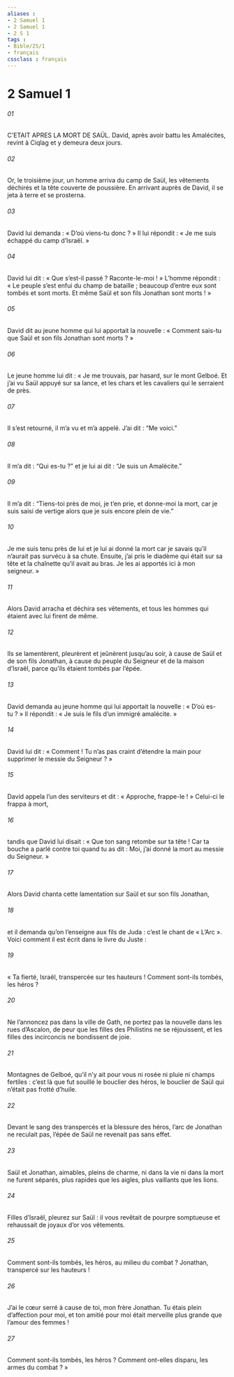 ```yaml
---
aliases : 
- 2 Samuel 1
- 2 Samuel 1
- 2 S 1
tags : 
- Bible/2S/1
- français
cssclass : français
---
```


# 2 Samuel 1

###### 01
C’ETAIT APRES LA MORT DE SAÜL. David, après avoir battu les Amalécites, revint à Ciqlag et y demeura deux jours.
###### 02
Or, le troisième jour, un homme arriva du camp de Saül, les vêtements déchirés et la tête couverte de poussière. En arrivant auprès de David, il se jeta à terre et se prosterna.
###### 03
David lui demanda : « D’où viens-tu donc ? » Il lui répondit : « Je me suis échappé du camp d’Israël. »
###### 04
David lui dit : « Que s’est-il passé ? Raconte-le-moi ! » L’homme répondit : « Le peuple s’est enfui du champ de bataille ; beaucoup d’entre eux sont tombés et sont morts. Et même Saül et son fils Jonathan sont morts ! »
###### 05
David dit au jeune homme qui lui apportait la nouvelle : « Comment sais-tu que Saül et son fils Jonathan sont morts ? »
###### 06
Le jeune homme lui dit : « Je me trouvais, par hasard, sur le mont Gelboé. Et j’ai vu Saül appuyé sur sa lance, et les chars et les cavaliers qui le serraient de près.
###### 07
Il s’est retourné, il m’a vu et m’a appelé. J’ai dit : “Me voici.”
###### 08
Il m’a dit : “Qui es-tu ?” et je lui ai dit : “Je suis un Amalécite.”
###### 09
Il m’a dit : “Tiens-toi près de moi, je t’en prie, et donne-moi la mort, car je suis saisi de vertige alors que je suis encore plein de vie.”
###### 10
Je me suis tenu près de lui et je lui ai donné la mort car je savais qu’il n’aurait pas survécu à sa chute. Ensuite, j’ai pris le diadème qui était sur sa tête et la chaînette qu’il avait au bras. Je les ai apportés ici à mon seigneur. »
###### 11
Alors David arracha et déchira ses vêtements, et tous les hommes qui étaient avec lui firent de même.
###### 12
Ils se lamentèrent, pleurèrent et jeûnèrent jusqu’au soir, à cause de Saül et de son fils Jonathan, à cause du peuple du Seigneur et de la maison d’Israël, parce qu’ils étaient tombés par l’épée.
###### 13
David demanda au jeune homme qui lui apportait la nouvelle : « D’où es-tu ? » Il répondit : « Je suis le fils d’un immigré amalécite. »
###### 14
David lui dit : « Comment ! Tu n’as pas craint d’étendre la main pour supprimer le messie du Seigneur ? »
###### 15
David appela l’un des serviteurs et dit : « Approche, frappe-le ! » Celui-ci le frappa à mort,
###### 16
tandis que David lui disait : « Que ton sang retombe sur ta tête ! Car ta bouche a parlé contre toi quand tu as dit : Moi, j’ai donné la mort au messie du Seigneur. »
###### 17
Alors David chanta cette lamentation sur Saül et sur son fils Jonathan,
###### 18
et il demanda qu’on l’enseigne aux fils de Juda : c’est le chant de « L’Arc ». Voici comment il est écrit dans le livre du Juste :
###### 19
« Ta fierté, Israël, transpercée sur tes hauteurs !
Comment sont-ils tombés, les héros ?
###### 20
Ne l’annoncez pas dans la ville de Gath,
ne portez pas la nouvelle dans les rues d’Ascalon,
de peur que les filles des Philistins ne se réjouissent,
et les filles des incirconcis ne bondissent de joie.
###### 21
Montagnes de Gelboé, qu’il n’y ait pour vous
ni rosée ni pluie ni champs fertiles :
c’est là que fut souillé le bouclier des héros,
le bouclier de Saül qui n’était pas frotté d’huile.
###### 22
Devant le sang des transpercés
et la blessure des héros,
l’arc de Jonathan ne reculait pas,
l’épée de Saül ne revenait pas sans effet.
###### 23
Saül et Jonathan, aimables, pleins de charme,
ni dans la vie ni dans la mort ne furent séparés,
plus rapides que les aigles,
plus vaillants que les lions.
###### 24
Filles d’Israël, pleurez sur Saül :
il vous revêtait de pourpre somptueuse
et rehaussait de joyaux d’or vos vêtements.
###### 25
Comment sont-ils tombés, les héros,
au milieu du combat ?
Jonathan, transpercé sur les hauteurs !
###### 26
J’ai le cœur serré à cause de toi,
mon frère Jonathan.
Tu étais plein d’affection pour moi,
et ton amitié pour moi était merveille
plus grande que l’amour des femmes !
###### 27
Comment sont-ils tombés, les héros ?
Comment ont-elles disparu, les armes du combat ? »
